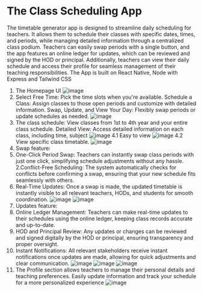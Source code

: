 <h1>The Class Scheduling App</h1>

The timetable generator app is designed to streamline daily scheduling for teachers. It allows them to schedule their classes with specific dates, times, and periods, while managing detailed information through a centralized class podium. Teachers can easily swap periods with a single button, and the app features an online ledger for updates, which can be reviewed and signed by the HOD or principal. Additionally, teachers can view their daily schedule and access their profile for seamless management of their teaching responsibilities.
The App is built on React Native, Node with Express and Tailwind CSS 
1. The Homepage UI 
![image](https://github.com/user-attachments/assets/93528809-4341-4593-8e0d-aba894fd90ea)
2. Select Free Time: Pick the time slots when you're available.
Schedule a Class: Assign classes to those open periods and customize with detailed information.
Swap, Update, and View Your Day: Flexibly swap periods or update schedules as needed.
![image](https://github.com/user-attachments/assets/ba298caf-14dc-4b10-adf5-4cc36a24ed63)
3. The class schedule: View classes from 1st to 4th year and your entire class schedule.
Detailed View: Access detailed information on each class, including time, subject
![image](https://github.com/user-attachments/assets/dc26f72f-5027-46ac-a00a-f6fb5c2411ed)
4.1 Easy to view 
![image](https://github.com/user-attachments/assets/d766935d-203b-4524-b3a1-3f35ef206fdb)
4.2 View specific class timetable.
![image](https://github.com/user-attachments/assets/787d499d-9da2-41e5-82b5-4b0c0feae72f)
5. Swap feature:
1. One-Click Period Swap: Teachers can instantly swap class periods with just one click, simplifying schedule adjustments without any hassle.
2.Conflict-Free Scheduling: The system automatically checks for conflicts before confirming a swap, ensuring that your new schedule fits seamlessly with others.
3. Real-Time Updates: Once a swap is made, the updated timetable is instantly visible to all relevant teachers, HODs, and students for smooth coordination.
![image](https://github.com/user-attachments/assets/6f0e16c3-b9ab-48e7-b993-cd5ad1e900a0)
![image](https://github.com/user-attachments/assets/dcec1600-f3f4-486f-94d1-df34cd59d4cc)
6. Updates feature:
1. Online Ledger Management: Teachers can make real-time updates to their schedules using the online ledger, keeping class records accurate and up-to-date.
2. HOD and Principal Review: Any updates or changes can be reviewed and signed digitally by the HOD or principal, ensuring transparency and proper oversight.
3. Instant Notifications: All relevant stakeholders receive instant notifications once updates are made, allowing for quick adjustments and clear communication.
![image](https://github.com/user-attachments/assets/04b3de85-776e-4caf-8932-fef3d4a11cc6)
![image](https://github.com/user-attachments/assets/a0022f82-fd23-4352-b82b-53ebabad13cc)
![image](https://github.com/user-attachments/assets/d8463709-0794-476a-b85c-2995a9a069ae)
7. The Profile section allows teachers to manage their personal details and teaching preferences. Easily update information and track your schedule for a more personalized experience
![image](https://github.com/user-attachments/assets/2aed8458-7f83-4e38-a337-a3af1e1bd85f)
